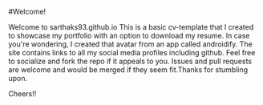 #Welcome!

Welcome to sarthaks93.github.io 
This is a basic cv-template that I created to showcase my portfolio with an option to download my resume. In case you're wondering, I created that avatar from an app called androidify. The site contains links to all my social media profiles including github. Feel free to socialize and fork the repo if it appeals to you. Issues and pull requests are welcome and would be merged if they seem fit.Thanks for stumbling upon.

Cheers!!

